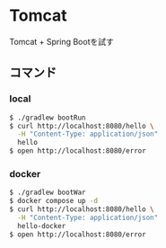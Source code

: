 # Tomcat
Tomcat + Spring Bootを試す

## コマンド
### local
```bash
$ ./gradlew bootRun
$ curl http://localhost:8080/hello \
  -H "Content-Type: application/json"
  hello
$ open http://localhost:8080/error
```
### docker
```bash
$ ./gradlew bootWar
$ docker compose up -d
$ curl http://localhost:8080/hello \
  -H "Content-Type: application/json"
  hello-docker
$ open http://localhost:8080/error
```